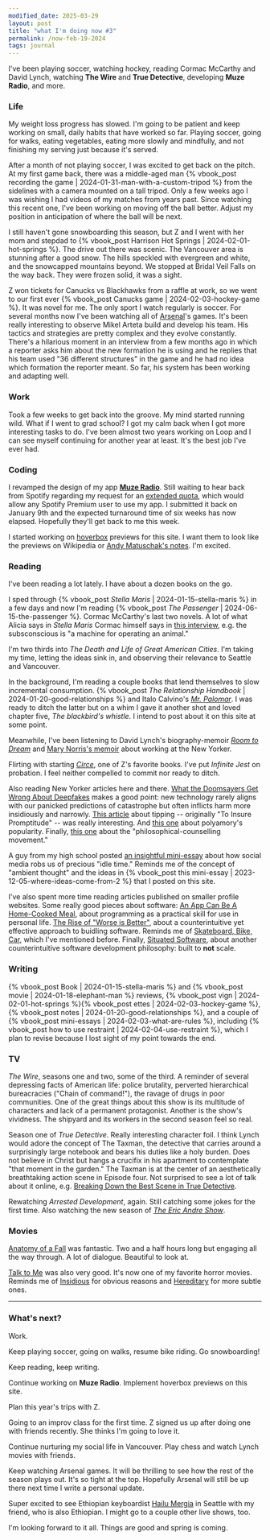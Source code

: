 ```yaml
---
modified_date: 2025-03-29
layout: post
title: "what I'm doing now #3"
permalink: /now-feb-19-2024
tags: journal
---
```


I've been playing soccer, watching hockey, reading Cormac McCarthy and David Lynch, watching __The Wire__ and __True Detective__, developing **Muze Radio**, and more.

<!--more-->

### Life

My weight loss progress has slowed.
I'm going to be patient and keep working on small, daily habits that have worked so far.
Playing soccer, going for walks, eating vegetables, eating more slowly and mindfully, and not finishing my serving just because it's served.

After a month of not playing soccer, I was excited to get back on the pitch.
At my first game back, there was a middle-aged man {% vbook_post recording the game | 2024-01-31-man-with-a-custom-tripod %} from the sidelines with a camera mounted on a tall tripod.
Only a few weeks ago I was wishing I had videos of my matches from years past.
Since watching this recent one, I've been working on moving off the ball better.
Adjust my position in anticipation of where the ball will be next.

I still haven't gone snowboarding this season, but Z and I went with her mom and stepdad to {% vbook_post Harrison Hot Springs | 2024-02-01-hot-springs %}.
The drive out there was scenic.
The Vancouver area is stunning after a good snow.
The hills speckled with evergreen and white, and the snowcapped mountains beyond.
We stopped at Bridal Veil Falls on the way back.
They were frozen solid, it was a sight.

Z won tickets for Canucks vs Blackhawks from a raffle at work, so we went to our first ever {% vbook_post Canucks game | 2024-02-03-hockey-game %}.
It was novel for me.
The only sport I watch regularly is soccer.
For several months now I've been watching all of [Arsenal](https://www.arsenal.com/)'s games.
It's been really interesting to observe Mikel Arteta build and develop his team.
His tactics and strategies are pretty complex and they evolve constantly.
There's a hilarious moment in an interview from a few months ago in which a reporter asks him about the new formation he is using and he replies that his team used "36 different structures" in the game and he had no idea which formation the reporter meant.
So far, his system has been working and adapting well.

### Work

Took a few weeks to get back into the groove.
My mind started running wild.
What if I went to grad school?
I got my calm back when I got more interesting tasks to do.
I've been almost two years working on Loop and I can see myself continuing for another year at least.
It's the best job I've ever had.

### Coding

I revamped the design of my app [**Muze Radio**](https://okjuan.me/muze-radio).
Still waiting to hear back from Spotify regarding my request for an [extended quota](https://developer.spotify.com/documentation/web-api/concepts/rate-limits), which would allow any Spotify Premium user to use my app.
I submitted it back on January 9th and the expected turnaround time of six weeks has now elapsed.
Hopefully they'll get back to me this week.

I started working on [hoverbox](https://en.wikipedia.org/wiki/Hoverbox) previews for this site.
I want them to look like the previews on Wikipedia or [Andy Matuschak's notes](https://notes.andymatuschak.org/z5E5QawiXCMbtNtupvxeoEX).
I'm excited.

### Reading

I've been reading a lot lately.
I have about a dozen books on the go.

I sped through {% vbook_post _Stella Maris_ | 2024-01-15-stella-maris %} in a few days and now I'm reading {% vbook_post _The Passenger_ | 2024-06-15-the-passenger %}.
Cormac McCarthy's last two novels.
A lot of what Alicia says in _Stella Maris_ Cormac himself says in [this interview](https://youtu.be/HrUy1Vn2KdI?si=_PEWEy--HIZMe8FW), e.g. the subsconscious is "a machine for operating an animal."

I'm two thirds into _The Death and Life of Great American Cities_.
I'm taking my time, letting the ideas sink in, and observing their relevance to Seattle and Vancouver.

In the background, I'm reading a couple books that lend themselves to slow incremental consumption.
{% vbook_post _The Relationship Handbook_ | 2024-01-20-good-relationships %} and Italo Calvino's [_Mr. Palomar_](https://www.goodreads.com/book/show/340940.Mr_Palomar).
I was ready to ditch the latter but on a whim I gave it another shot and loved chapter five, _The blackbird's whistle_.
I intend to post about it on this site at some point.

Meanwhile, I've been listening to David Lynch's biography-memoir [_Room to Dream_](https://www.goodreads.com/book/show/35224286-room-to-dream) and [Mary Norris's memoir](https://www.goodreads.com/book/show/25622752-between-you-me?from_search=true&from_srp=true&qid=o3BPxB5Foi&rank=1) about working at the New Yorker.

Flirting with starting [_Circe_](https://www.wikiwand.com/en/Circe_(novel)), one of Z's favorite books.
I've put _Infinite Jest_ on probation.
I feel neither compelled to commit nor ready to ditch.

Also reading New Yorker articles here and there.
[What the Doomsayers Get Wrong About Deepfakes](https://www.newyorker.com/magazine/2023/11/20/a-history-of-fake-things-on-the-internet-walter-j-scheirer-book-review) makes a good point: new technology rarely aligns with our panicked predictions of catastrophe but often inflicts harm more insidiously and narrowly.
[This article](https://www.newyorker.com/magazine/2023/01/01/has-gratuity-culture-reached-a-tipping-point) about tipping -- originally "To Insure Promptitude" -- was really interesting.
And [this one](https://www.newyorker.com/magazine/2024/01/01/american-poly-christopher-gleason-book-review-more-a-memoir-of-open-marriage-molly-roden-winter) about polyamory's popularity.
Finally, [this one](https://www.newyorker.com/culture/annals-of-inquiry/when-philosophers-become-therapists) about the "philosophical-counselling movement."

A guy from my high school posted [an insightful mini-essay](https://www.instagram.com/p/C2IJF3ELoep/?img_index=1) about how social media robs us of precious "idle time."
Reminds me of the concept of "ambient thought" and the ideas in {% vbook_post this mini-essay | 2023-12-05-where-ideas-come-from-2 %} that I posted on this site.

I've also spent more time reading articles published on smaller profile websites.
Some really good pieces about software:
[An App Can Be A Home-Cooked Meal](https://www.robinsloan.com/notes/home-cooked-app/), about programming as a practical skill for use in personal life.
[The Rise of "Worse is Better"](https://www.jwz.org/doc/worse-is-better.html), about a counterintuitive yet effective approach to buidling software.
Reminds me of [Skateboard, Bike, Car](https://awilkinson.medium.com/skateboard-bike-car-6bec841ed96e), which I've mentioned before.
Finally, [Situated Software](https://web.archive.org/web/20050120085129/http://www.shirky.com/writings/situated_software.html), about another counterintuitive software development philosophy: built to **not** scale.

### Writing

{% vbook_post Book | 2024-01-15-stella-maris %} and {% vbook_post movie | 2024-01-18-elephant-man %} reviews, {% vbook_post vign | 2024-02-01-hot-springs %}{% vbook_post ettes | 2024-02-03-hockey-game %}, {% vbook_post notes | 2024-01-20-good-relationships %}, and a couple of {% vbook_post mini-essays | 2024-02-03-what-are-rules %}, including {% vbook_post how to use restraint | 2024-02-04-use-restraint %}, which I plan to revise because I lost sight of my point towards the end.

### TV

_The Wire_, seasons one and two, some of the third.
A reminder of several depressing facts of American life: police brutality, perverted hierarchical bureacracies ("Chain of command!"), the ravage of drugs in poor communities.
One of the great things about this show is its multitude of characters and lack of a permanent protagonist.
Another is the show's vividness.
The shipyard and its workers in the second season feel so real.

Season one of _True Detective_.
Really interesting character foil.
I think Lynch would adore the concept of The Taxman, the detective that carries around a surprisingly large notebook and bears his duties like a holy burden.
Does not believe in Christ but hangs a crucifix in his apartment to contemplate "that moment in the garden."
The Taxman is at the center of an aesthetically breathtaking action scene in Episode four.
Not surprised to see a lot of talk about it online, e.g. [Breaking Down the Best Scene in True Detective](https://youtu.be/twzgzPzf-TU?si=AXJYLop_eSqO_vv8).

Rewatching _Arrested Development_, again.
Still catching some jokes for the first time.
Also watching the new season of [_The Eric Andre Show_](https://en.wikipedia.org/wiki/The_Eric_Andre_Show).

### Movies

[Anatomy of a Fall](https://www.wikiwand.com/en/Anatomy_of_a_Fall) was fantastic.
Two and a half hours long but engaging all the way through.
A lot of dialogue.
Beautiful to look at.

[Talk to Me](https://www.wikiwand.com/en/Talk_to_Me_(2022_film)) was also very good.
It's now one of my favorite horror movies.
Reminds me of [Insidious](https://www.wikiwand.com/en/Insidious_(film)) for obvious reasons and [Hereditary](https://www.wikiwand.com/en/Hereditary_(film)) for more subtle ones.

---

### What's next?

Work.

Keep playing soccer, going on walks, resume bike riding.
Go snowboarding!

Keep reading, keep writing.

Continue working on **Muze Radio**.
Implement hoverbox previews on this site.

Plan this year's trips with Z.

Going to an improv class for the first time.
Z signed us up after doing one with friends recently.
She thinks I'm going to love it.

Continue nurturing my social life in Vancouver.
Play chess and watch Lynch movies with friends.

Keep watching Arsenal games.
It will be thrilling to see how the rest of the season plays out.
It's so tight at the top.
Hopefully Arsenal will still be up there next time I write a personal update.

Super excited to see Ethiopian keyboardist [Hailu Mergia](https://www.wikiwand.com/en/Hailu_Mergia) in Seattle with my friend, who is also Ethiopian.
I might go to a couple other live shows, too.

I'm looking forward to it all.
Things are good and spring is coming.
